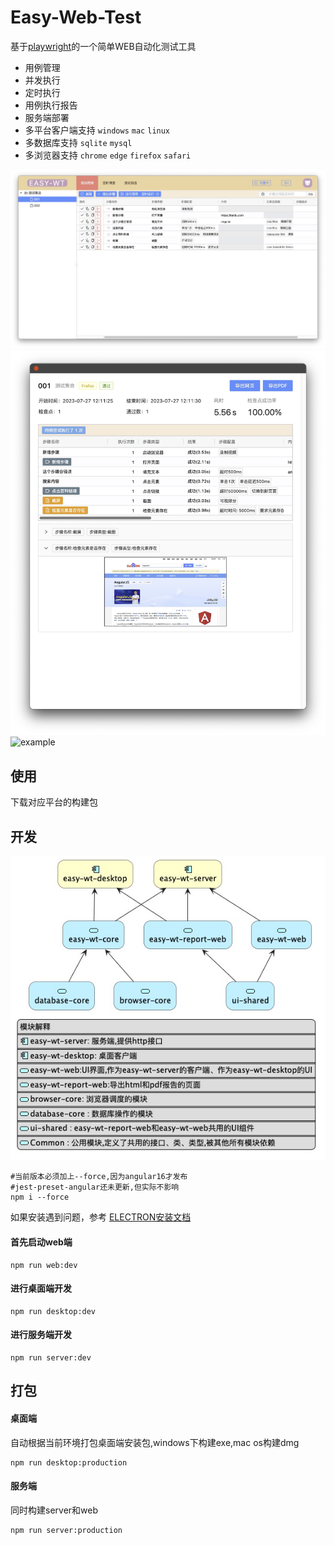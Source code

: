# Easy-Web-Test

基于[playwright](https://playwright.dev/)的一个简单WEB自动化测试工具

* 用例管理
* 并发执行
* 定时执行
* 用例执行报告
* 服务端部署
* 多平台客户端支持 `windows` `mac` `linux`
* 多数据库支持 `sqlite`  `mysql`
* 多浏览器支持 `chrome` `edge` `firefox` `safari`

![home](./doc/images/home.jpg)
![report](./doc/images/report.jpg)
![example](./doc/images/example.gif)

## 使用

下载对应平台的构建包

## 开发

![模块关系](./doc/images/module.jpg)

```npm
#当前版本必须加上--force,因为angular16才发布
#jest-preset-angular还未更新,但实际不影响
npm i --force
```

如果安装遇到问题，参考
[ELECTRON安装文档](https://www.electronjs.org/zh/docs/latest/tutorial/installation)

#### 首先启动web端

```npm
npm run web:dev
```

#### 进行桌面端开发

```npm
npm run desktop:dev
```

#### 进行服务端开发

```npm
npm run server:dev
```

## 打包

#### 桌面端

自动根据当前环境打包桌面端安装包,windows下构建exe,mac os构建dmg

```npm
npm run desktop:production
```

#### 服务端

同时构建server和web

```npm
npm run server:production
```





